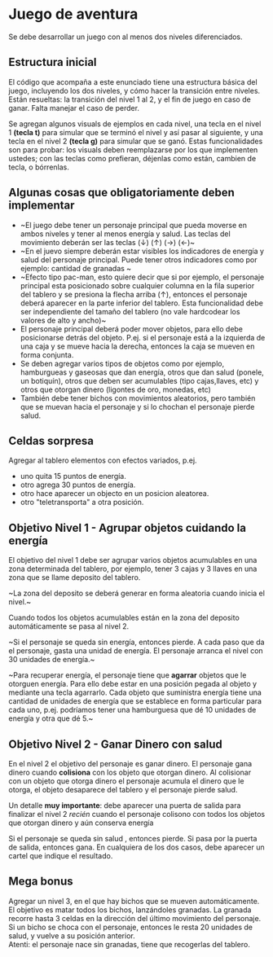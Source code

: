 
# Juego de aventura

Se debe desarrollar un juego con al menos dos niveles diferenciados. 


## Estructura inicial
El código que acompaña a este enunciado tiene una estructura básica del juego, incluyendo los dos niveles, y cómo hacer la transición entre niveles. Están resueltas: la transición del nivel 1 al 2, y el fin de juego en caso de ganar. Falta manejar el caso de perder.

Se agregan algunos visuals de ejemplos en cada nivel, una tecla en el nivel 1 **(tecla t)** para simular que se terminó el nivel y así pasar al siguiente, y una tecla en el nivel 2 **(tecla g)** para simular que se ganó. Estas funcionalidades son para probar: los visuals deben reemplazarse por los que implementen ustedes; con las teclas como prefieran, déjenlas como están, cambien de tecla, o bórrenlas.


## Algunas cosas que obligatoriamente deben implementar
- ~El juego debe tener un personaje principal que pueda moverse en ambos niveles y tener al menos energía y salud. Las teclas del movimiento deberán ser las teclas  (↓) (↑) (→) (←)~
- ~En el juevo siempre deberán estar visibles los indicadores de energía y salud del personaje principal. Puede tener otros indicadores como por ejemplo: cantidad de granadas ~
- ~Efecto tipo pac-man, esto quiere decir que si por ejemplo, el personaje principal esta posicionado sobre cualquier columna en la fila superior del tablero  y  se presiona la flecha arriba (↑), entonces el personaje deberá aparecer en la parte inferior del tablero. Esta funcionalidad debe ser independiente del tamaño del tablero (no vale hardcodear los valores de alto y ancho)~
- El personaje principal deberá poder mover objetos, para ello debe posicionarse detrás del objeto. P.ej. si el personaje está a la izquierda de una caja y se mueve hacia la derecha, entonces la caja se mueven en forma conjunta.
- Se deben agregar varios tipos de objetos como por ejemplo, hamburgueas y gaseosas que dan energía, otros que dan salud (ponele, un botiquín), otros que deben ser acumulables (tipo cajas,llaves, etc) y otros que otorgan dinero (ligontes de oro, monedas, etc)
- También debe tener bichos con movimientos aleatorios, pero también que se muevan hacia el personaje y si lo chochan el personaje pierde salud.

## Celdas sorpresa
Agregar al tablero elementos con efectos variados, p.ej.
- uno quita 15 puntos de energía.
- otro agrega 30 puntos de energía.
- otro hace aparecer un objecto en un posicion aleatorea.
- otro "teletransporta" a otra posición.


## Objetivo Nivel 1 - Agrupar objetos cuidando la energía

El objetivo del nivel 1 debe ser agrupar varios objetos acumulables en una zona determinada del tablero, por ejemplo, tener 3 cajas y 3 llaves en una zona que se llame deposito del tablero. 

~La zona del deposito se deberá generar en forma aleatoria cuando inicia el nivel.~

Cuando todos los objetos acumulables están en la zona del deposito automáticamente se pasa al nivel 2.

~Si el personaje se queda sin energía, entonces pierde. A cada paso que da el personaje, gasta una unidad de energía. El personaje arranca el nivel con 30 unidades de energía.~

~Para recuperar energía, el personaje tiene que **agarrar** objetos que le otorguen energía. Para ello debe estar en una posición pegada al objeto y mediante una tecla agarrarlo. Cada objeto que suministra energía tiene una cantidad de unidades de energía que se establece en forma particular para cada uno, p.ej. podríamos tener una hamburguesa que dé 10 unidades de energía y otra que dé 5.~

## Objetivo Nivel 2 - Ganar Dinero con salud

En el nivel 2 el objetivo del personaje es ganar dinero. El personaje gana dinero cuando **colisiona** con los objeto que otorgan dinero. Al colisionar con un objeto que otorga dinero el personaje acumula el dinero que le otorga, el objeto desaparece del tablero y el personaje pierde salud. 

Un detalle **muy importante**: debe aparecer una puerta de salida para finalizar el nivel 2 _recién_ cuando el personaje colisono con todos los objetos que otorgan dinero y aún conserva energía 

Si el personaje se queda sin salud , entonces pierde. Si pasa por la puerta de salida, entonces gana. En cualquiera de los dos casos, debe aparecer un cartel que indique el resultado.

## Mega bonus
Agregar un nivel 3, en el que hay bichos que se mueven automáticamente. El objetivo es matar todos los bichos, lanzándoles granadas. La granada recorre hasta 3 celdas en la dirección del último movimiento del personaje. Si un bicho se choca con el personaje, entonces le resta 20 unidades de salud, y vuelve a su posición anterior.  
Atenti: el personaje nace sin granadas, tiene que recogerlas del tablero. 
